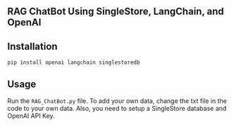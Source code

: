 ## RAG ChatBot Using SingleStore, LangChain, and OpenAI

## Installation
``pip install openai langchain singlestoredb``

 ## Usage
 Run the ``RAG_ChatBot.py`` file. To add your own data, change the txt file in the code to your own data. Also, you need to setup a SingleStore database and OpenAI API Key.
